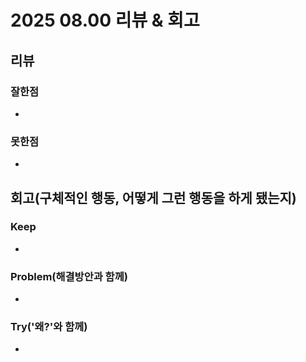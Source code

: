 # 2025 08.00 리뷰 & 회고

## 리뷰

### 잘한점

- 

### 못한점

- 

## 회고(구체적인 행동, 어떻게 그런 행동을 하게 됐는지)

### Keep

- 

### Problem(해결방안과 함께)

- 

### Try('왜?'와 함께)

- 